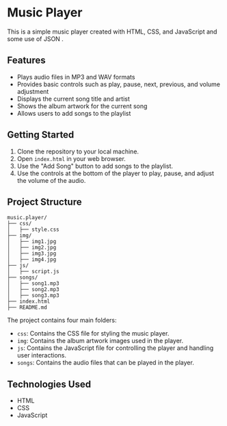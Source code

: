 # Music Player

This is a simple music player created with HTML, CSS, and JavaScript and some use of JSON .

## Features

- Plays audio files in MP3 and WAV formats
- Provides basic controls such as play, pause, next, previous, and volume adjustment
- Displays the current song title and artist
- Shows the album artwork for the current song
- Allows users to add songs to the playlist

## Getting Started

1. Clone the repository to your local machine.
2. Open `index.html` in your web browser.
3. Use the "Add Song" button to add songs to the playlist.
4. Use the controls at the bottom of the player to play, pause, and adjust the volume of the audio.

## Project Structure

```
music.player/
├── css/
│   ├── style.css
├── img/
│   ├── img1.jpg
│   ├── img2.jpg
│   ├── img3.jpg
│   ├── img4.jpg
├── js/
│   ├── script.js
├── songs/
│   ├── song1.mp3
│   ├── song2.mp3
│   ├── song3.mp3
├── index.html
├── README.md
```

The project contains four main folders:

- `css`: Contains the CSS file for styling the music player.
- `img`: Contains the album artwork images used in the player.
- `js`: Contains the JavaScript file for controlling the player and handling user interactions.
- `songs`: Contains the audio files that can be played in the player.

## Technologies Used

- HTML
- CSS
- JavaScript


